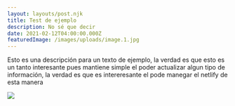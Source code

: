 ```yaml
---
layout: layouts/post.njk
title: Test de ejemplo
description: No sé que decir
date: 2021-02-12T04:00:00.000Z
featuredImage: /images/uploads/image.1.jpg
---
```

Esto es una descripción para un texto de ejemplo, la verdad es que esto es un tanto interesante pues mantiene simple el poder actualizar algun tipo de información, la verdad es que es intereresante el pode manegar el netlify de esta manera

![](/images/uploads/front.jpg)